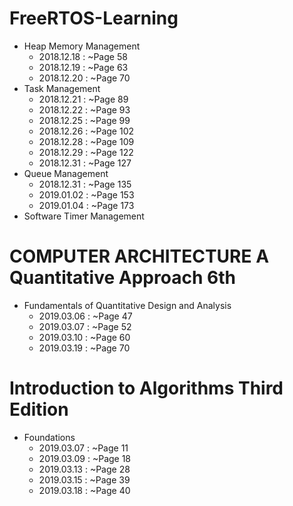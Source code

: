 # FreeRTOS-Learning

* Heap Memory Management
    * 2018.12.18 : ~Page 58
    * 2018.12.19 : ~Page 63
    * 2018.12.20 : ~Page 70
* Task Management
    * 2018.12.21 : ~Page 89
    * 2018.12.22 : ~Page 93
    * 2018.12.25 : ~Page 99
    * 2018.12.26 : ~Page 102
    * 2018.12.28 : ~Page 109
    * 2018.12.29 : ~Page 122
    * 2018.12.31 : ~Page 127
* Queue Management
	 * 2018.12.31 : ~Page 135
	 * 2019.01.02 : ~Page 153
	 * 2019.01.04 : ~Page 173
* Software Timer Management


# COMPUTER ARCHITECTURE A Quantitative Approach 6th

* Fundamentals of Quantitative Design and Analysis
    * 2019.03.06 : ~Page 47
    * 2019.03.07 : ~Page 52
    * 2019.03.10 : ~Page 60
    * 2019.03.19 : ~Page 70


# Introduction to Algorithms Third Edition

* Foundations
    * 2019.03.07 : ~Page 11
    * 2019.03.09 : ~Page 18
    * 2019.03.13 : ~Page 28
    * 2019.03.15 : ~Page 39
    * 2019.03.18 : ~Page 40

